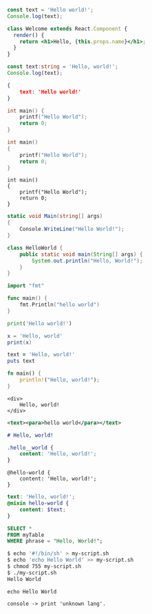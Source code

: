 ```js
const text = 'Hello world!';
Console.log(text);
```

```jsx
class Welcome extends React.Component {
  render() {
    return <h1>Hello, {this.props.name}</h1>;
  }
}
```

```ts
const text:string = 'Hello, world!';
Console.log(text);
```

```json
{
	text: 'Hello world!'
}
```

```cpp
int main() {
    printf("Hello World");
    return 0;
}
```

```c
int main() 
{
    printf("Hello World");
    return 0;
}
```

```clike
int main()
{
    printf("Hello World");
    return 0;
}
```

```cs
static void Main(string[] args) 
{
	Console.WriteLine("Hello World!");
}
```

```java
class HelloWorld {
    public static void main(String[] args) {
        System.out.println("Hello, World!"); 
    }
}
```

```go
import "fmt"

func main() {
    fmt.Println("hello world")
}
```

```py
print('Hello world!')
```

```lua
x = 'Hello, world'
print(x)
```

```ruby
text = 'Hello, world!'
puts text
```

```rust
fn main() { 
	println!("Hello, world!"); 
}
```

```htmlmixed
<div>
	Hello, world!
</div>
```

```xml
<text><para>hello world</para></text>
```

```markdown
# Hello, world!
```

```css
.hello__world {
	content: 'Hello, world!';
}
```

```less
@hello-world { 
	content: 'Hello, world!';
}
```

```scss
text: 'Hello, world!';
@mixin hello-world {
	content: $text;
}
```

```sql
SELECT * 
FROM myTable
WHERE phrase = "Hello, World!";
```

```sh
$ echo '#!/bin/sh' > my-script.sh
$ echo 'echo Hello World' >> my-script.sh
$ chmod 755 my-script.sh
$ ./my-script.sh
Hello World
```

```console
echo Hello World
```

```
console -> print 'unknown lang'.
```
